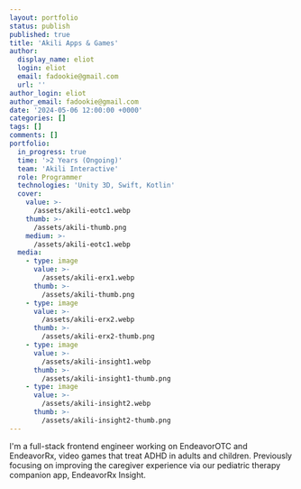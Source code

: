 ```yaml
---
layout: portfolio
status: publish
published: true
title: 'Akili Apps & Games'
author:
  display_name: eliot
  login: eliot
  email: fadookie@gmail.com
  url: ''
author_login: eliot
author_email: fadookie@gmail.com
date: '2024-05-06 12:00:00 +0000'
categories: []
tags: []
comments: []
portfolio:
  in_progress: true
  time: '>2 Years (Ongoing)'
  team: 'Akili Interactive'
  role: Programmer
  technologies: 'Unity 3D, Swift, Kotlin'
  cover:
    value: >-
      /assets/akili-eotc1.webp
    thumb: >-
      /assets/akili-thumb.png
    medium: >-
      /assets/akili-eotc1.webp
  media:
    - type: image
      value: >-
        /assets/akili-erx1.webp
      thumb: >-
        /assets/akili-thumb.png
    - type: image
      value: >-
        /assets/akili-erx2.webp
      thumb: >-
        /assets/akili-erx2-thumb.png
    - type: image
      value: >-
        /assets/akili-insight1.webp
      thumb: >-
        /assets/akili-insight1-thumb.png
    - type: image
      value: >-
        /assets/akili-insight2.webp
      thumb: >-
        /assets/akili-insight2-thumb.png
---
```


I'm a full-stack frontend engineer working on EndeavorOTC and EndeavorRx, video games that treat ADHD in adults and children. Previously focusing on improving the caregiver experience via our pediatric therapy companion app, EndeavorRx Insight.